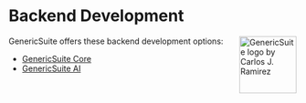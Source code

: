 # Backend Development
<img 
    align="right"
    width="100"
    height="100"
    src="../../images/gs_logo_circle.svg"
    title="GenericSuite logo by Carlos J. Ramirez">

GenericSuite offers these backend development options:

* [GenericSuite Core](./GenericSuite-Core/index.md)
* [GenericSuite AI](./GenericSuite-AI/index.md)
